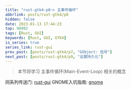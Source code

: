 ```yaml
---
title: "rust-gtk4-p8~> 主事件循环"
abbrlink: posts/rust-gtk4/p8
hidden: false
date: 2023-01-13 17:44:23
top: 98992
tags: [Rust, GUI]
keywords: [Rust, GUI, GTK4]
is_series: true
series_link: rust-gui
prev_post: [posts/rust-gtk4/p7, "GObject: 信号"]
next_post: [posts/rust-gtk4/p9, "设置持久化"]
---
```

> 本节将学习 主事件循环(Main-Event-Loop) 相关的概念
<!-- more -->

同系列传送门: [rust-gui](/categories/rust-gui)
GNOME入坑指南: [gnome](/posts/desktop-beautify/gnome)
